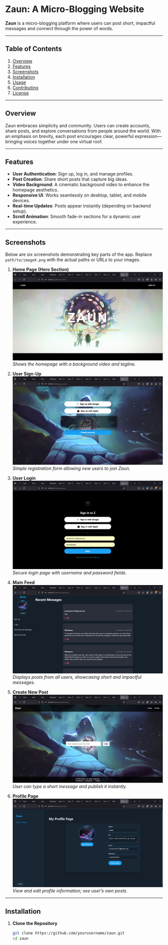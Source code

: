 # Zaun: A Micro-Blogging Website

**Zaun** is a micro-blogging platform where users can post short, impactful messages and connect through the power of words.

---

## Table of Contents
1. [Overview](#overview)  
2. [Features](#features)  
3. [Screenshots](#screenshots)  
4. [Installation](#installation)  
5. [Usage](#usage)  
6. [Contributing](#contributing)  
7. [License](#license)

---

## Overview

Zaun embraces simplicity and community. Users can create accounts, share posts, and explore conversations from people around the world. With an emphasis on brevity, each post encourages clear, powerful expression—bringing voices together under one virtual roof.

---

## Features

- **User Authentication**: Sign up, log in, and manage profiles.  
- **Post Creation**: Share short posts that capture big ideas.  
- **Video Background**: A cinematic background video to enhance the homepage aesthetics.  
- **Responsive UI**: Works seamlessly on desktop, tablet, and mobile devices.  
- **Real-time Updates**: Posts appear instantly (depending on backend setup).  
- **Scroll Animation**: Smooth fade-in sections for a dynamic user experience.

---

## Screenshots

Below are six screenshots demonstrating key parts of the app. Replace `path/to/imageX.png` with the actual paths or URLs to your images.

1. **Home Page (Hero Section)**  
   ![Home Page](./img/home.png "Zaun Home Page")  
   _Shows the homepage with a background video and tagline._

2. **User Sign-Up**  
   ![Sign-Up Page](./img/signup.png "Zaun Sign-Up")  
   _Simple registration form allowing new users to join Zaun._

3. **User Login**  
   ![Login Page](./img/login.png "Zaun Login")  
   _Secure login page with username and password fields._

4. **Main Feed**  
   ![Main Feed](./img/message.png "Zaun Main Feed")  
   _Displays posts from all users, showcasing short and impactful messages._

5. **Create New Post**  
   ![New Post](./img/newtweet.png "Zaun New Post")  
   _User can type a short message and publish it instantly._

6. **Profile Page**  
   ![Profile Page](./img/profile.png "Zaun Profile")  
   _View and edit profile information; see user’s own posts._

---

## Installation

1. **Clone the Repository**  
   ```bash
   git clone https://github.com/yourusername/zaun.git
   cd zaun
